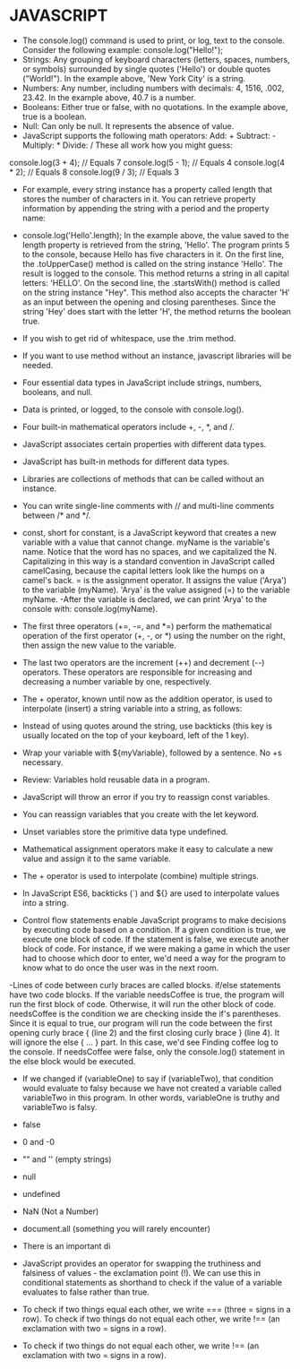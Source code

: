 # JAVASCRIPT
- The console.log() command is used to print, or log, text to the console. Consider the following example: console.log("Hello!");
- Strings: Any grouping of keyboard characters (letters, spaces, numbers, or symbols) surrounded by single quotes ('Hello') or double quotes ("World!"). In the example above, 'New York City' is a string.
- Numbers: Any number, including numbers with decimals: 4, 1516, .002, 23.42. In the example above, 40.7 is a number.
- Booleans: Either true or false, with no quotations. In the example above, true is a boolean.
- Null: Can only be null. It represents the absence of value.
- JavaScript supports the following math operators:
Add: +
Subtract: -
Multiply: *
Divide: /
These all work how you might guess:

console.log(3 + 4); // Equals 7
console.log(5 - 1); // Equals 4
console.log(4 * 2); // Equals 8
console.log(9 / 3); // Equals 3

- For example, every string instance has a property called length that stores the number of characters in it. You can retrieve property information by appending the string with a period and the property name:

- console.log('Hello'.length);
In the example above, the value saved to the length property is retrieved from the string, 'Hello'. The program prints 5 to the console, because Hello has five characters in it.
On the first line, the .toUpperCase() method is called on the string instance 'Hello'. The result is logged to the console. This method returns a string in all capital letters: 'HELLO'.
On the second line, the .startsWith() method is called on the string instance "Hey". This method also accepts the character 'H' as an input between the opening and closing parentheses. Since the string 'Hey' does start with the letter 'H', the method returns the boolean true.
- If you wish to get rid of whitespace, use the .trim method.
- If you want to use method without an instance, javascript libraries will be needed. 
- Four essential data types in JavaScript include strings, numbers, booleans, and null.
- Data is printed, or logged, to the console with console.log().
- Four built-in mathematical operators include +, -, *, and /.
- JavaScript associates certain properties with different data types.
- JavaScript has built-in methods for different data types.
- Libraries are collections of methods that can be called without an instance.
- You can write single-line comments with // and multi-line comments between /* and */.
- const, short for constant, is a JavaScript keyword that creates a new variable with a value that cannot change.
myName is the variable's name. Notice that the word has no spaces, and we capitalized the N. Capitalizing in this way is a standard convention in JavaScript called camelCasing, because the capital letters look like the humps on a camel's back.
= is the assignment operator. It assigns the value ('Arya') to the variable (myName).
'Arya' is the value assigned (=) to the variable myName.
-After the variable is declared, we can print 'Arya' to the console with: console.log(myName).
- The first three operators (+=, -=, and *=) perform the mathematical operation of the first operator (+, -, or *) using the number on the right, then assign the new value to the variable.
- The last two operators are the increment (++) and decrement (--) operators. These operators are responsible for increasing and decreasing a number variable by one, respectively.
- The + operator, known until now as the addition operator, is used to interpolate (insert) a string variable into a string, as follows:
- Instead of using quotes around the string, use backticks (this key is usually located on the top of your keyboard, left of the 1 key).
- Wrap your variable with ${myVariable}, followed by a sentence. No +s necessary.

- Review: Variables hold reusable data in a program.
- JavaScript will throw an error if you try to reassign const variables.
- You can reassign variables that you create with the let keyword.
- Unset variables store the primitive data type undefined.
- Mathematical assignment operators make it easy to calculate a new value and assign it to the same variable.
- The + operator is used to interpolate (combine) multiple strings.
- In JavaScript ES6, backticks (`) and ${} are used to interpolate values into a string.

- Control flow statements enable JavaScript programs to make decisions by executing code based on a condition. If a given condition is true, we execute one block of code. If the statement is false, we execute another block of code. For instance, if we were making a game in which the user had to choose which door to enter, we'd need a way for the program to know what to do once the user was in the next room.

-Lines of code between curly braces are called blocks. if/else statements have two code blocks. If the variable needsCoffee is true, the program will run the first block of code. Otherwise, it will run the other block of code.
needsCoffee is the condition we are checking inside the if's parentheses. Since it is equal to true, our program will run the code between the first opening curly brace { (line 2) and the first closing curly brace } (line 4). It will ignore the else { ... } part. In this case, we'd see Finding coffee log to the console.
If needsCoffee were false, only the console.log() statement in the else block would be executed.

- If we changed if (variableOne) to say if (variableTwo), that condition would evaluate to falsy because we have not created a variable called variableTwo in this program. In other words, variableOne is truthy and variableTwo is falsy.

- false
- 0 and -0
- "" and '' (empty strings)
- null
- undefined
- NaN (Not a Number)
- document.all (something you will rarely encounter)
- There is an important di

- JavaScript provides an operator for swapping the truthiness and falsiness of values - the exclamation point (!). We can use this in conditional statements as shorthand to check if the value of a variable evaluates to false rather than true.

- To check if two things equal each other, we write === (three = signs in a row).
To check if two things do not equal each other, we write !== (an exclamation with two = signs in a row).

- To check if two things do not equal each other, we write !== (an exclamation with two = signs in a row).
